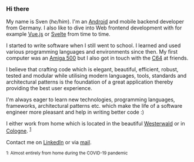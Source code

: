 ### Hi there

My name is Sven (_he/him_). I'm an [Android](https://android.com) and mobile backend developer from Germany. I also like to dive into Web frontend development with for example [Vue.js](https://vuejs.org/) or [Svelte](https://svelte.dev/) from time to time.

I started to write software when I still went to school. I learned and used various programming languages and environments since then. My first computer was an [Amiga 500](https://en.wikipedia.org/wiki/Amiga_500) but I also got in touch with the [C64](https://en.wikipedia.org/wiki/Commodore_64) at friends.

I believe that crafting code which is elegant, beautiful, efficient, robust, tested and modular while utilising modern languages, tools, standards and architectural patterns is the foundation of a great application thereby providing the best user experience.

I'm always eager to learn new technologies, programming languages, frameworks, architectural patterns etc. which make the life of a software engineer more pleasant and help in writing better code :)

I either work from home which is located in the beautiful [Westerwald](https://en.wikipedia.org/wiki/Westerwald) or in [Cologne](https://en.wikipedia.org/wiki/Cologne). <sup>[1](#footnote1)</sup>

Contact me on [LinkedIn](https://svenjacobs.com) or via [mail](mailto:github@svenjacobs.com).

<sub><a name="#footnote1">1:</a> Almost entirely from home during the COVID-19 pandemic</sub>

